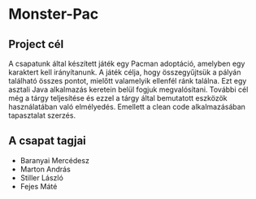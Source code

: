 # Monster-Pac

## Project cél

A csapatunk által készített játék egy Pacman adoptáció, amelyben egy karaktert kell irányítanunk. A játék célja, hogy összegyűjtsük a pályán található összes pontot, mielőtt valamelyik ellenfél ránk találna.
Ezt egy asztali Java alkalmazás keretein belül fogjuk megvalósítani.
További cél még a tárgy teljesítése és ezzel a tárgy által bemutatott eszközök használatában való elmélyedés. Emellett a clean code alkalmazásában tapasztalat szerzés.

## A csapat tagjai

- Baranyai Mercédesz
- Marton András
- Stiller László
- Fejes Máté
